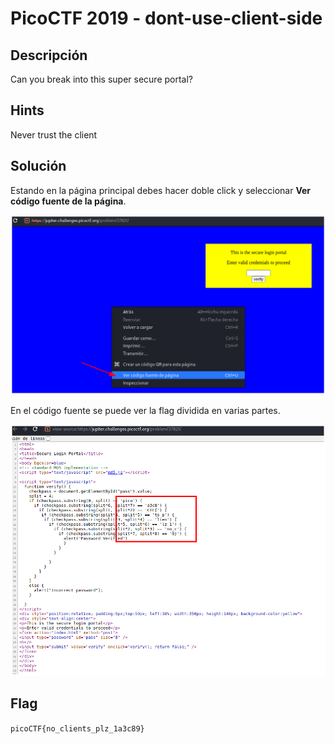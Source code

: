 # PicoCTF 2019 - dont-use-client-side


## Descripción

Can you break into this super secure portal? 


## Hints

Never trust the client


## Solución

Estando en la página principal debes hacer doble click y seleccionar **Ver código fuente de la página**.

![](./imagenes/dont-use-client-side-1.png)

En el código fuente se puede ver la flag dividida en varias partes.

![](./imagenes/dont-use-client-side-2.png)


## Flag

`picoCTF{no_clients_plz_1a3c89}`